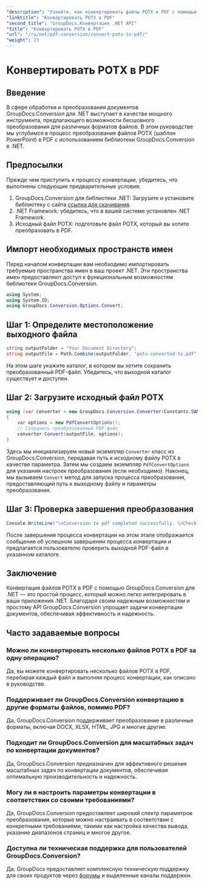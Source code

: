```yaml
---
"description": "Узнайте, как конвертировать файлы POTX в PDF с помощью GroupDocs.Conversion для .NET. Следуйте этому пошаговому руководству для бесшовного преобразования документов."
"linktitle": "Конвертировать POTX в PDF"
"second_title": "GroupDocs.Конвертация .NET API"
"title": "Конвертировать POTX в PDF"
"url": "/ru/net/pdf-conversion/convert-potx-to-pdf/"
"weight": 23
---
```


# Конвертировать POTX в PDF

## Введение
В сфере обработки и преобразования документов GroupDocs.Conversion для .NET выступает в качестве мощного инструмента, предлагающего возможности бесшовного преобразования для различных форматов файлов. В этом руководстве мы углубимся в процесс преобразования файлов POTX (шаблон PowerPoint) в PDF с использованием библиотеки GroupDocs.Conversion в .NET.
## Предпосылки
Прежде чем приступить к процессу конвертации, убедитесь, что выполнены следующие предварительные условия:
1. GroupDocs.Conversion для библиотеки .NET: Загрузите и установите библиотеку с сайта [ссылка для скачивания](https://releases.groupdocs.com/conversion/net/).
2. .NET Framework: убедитесь, что в вашей системе установлен .NET Framework.
3. Исходный файл POTX: подготовьте файл POTX, который вы хотите преобразовать в PDF.

## Импорт необходимых пространств имен
Перед началом конвертации вам необходимо импортировать требуемые пространства имен в ваш проект .NET. Эти пространства имен предоставляют доступ к функциональным возможностям библиотеки GroupDocs.Conversion.
```csharp
using System;
using System.IO;
using GroupDocs.Conversion.Options.Convert;
```
## Шаг 1: Определите местоположение выходного файла
```csharp
string outputFolder = "Your Document Directory";
string outputFile = Path.Combine(outputFolder, "potx-converted-to.pdf");
```
На этом шаге укажите каталог, в котором вы хотите сохранить преобразованный PDF-файл. Убедитесь, что выходной каталог существует и доступен.
## Шаг 2: Загрузите исходный файл POTX
```csharp
using (var converter = new GroupDocs.Conversion.Converter(Constants.SAMPLE_POTX))
{
    var options = new PdfConvertOptions();
    // Сохранить преобразованный PDF-файл
    converter.Convert(outputFile, options);
}
```
Здесь мы инициализируем новый экземпляр `Converter` класс из GroupDocs.Conversion, передавая путь к исходному файлу POTX в качестве параметра. Затем мы создаем экземпляр `PdfConvertOptions` для указания настроек преобразования (если необходимо). Наконец, мы вызываем `Convert` метод для запуска процесса преобразования, предоставляющий путь к выходному файлу и параметры преобразования.
## Шаг 3: Проверка завершения преобразования
```csharp
Console.WriteLine("\nConversion to pdf completed successfully. \nCheck output in {0}", outputFolder);
```
После завершения процесса конвертации на этом этапе отображается сообщение об успешном завершении процесса конвертации и предлагается пользователю проверить выходной PDF-файл в указанном каталоге.

## Заключение
Конвертация файлов POTX в PDF с помощью GroupDocs.Conversion для .NET — это простой процесс, который можно легко интегрировать в ваши приложения .NET. Благодаря своим надежным возможностям и простому API GroupDocs.Conversion упрощает задачи конвертации документов, обеспечивая эффективность и надежность.
## Часто задаваемые вопросы
### Можно ли конвертировать несколько файлов POTX в PDF за одну операцию?
Да, вы можете конвертировать несколько файлов POTX в PDF, перебирая каждый файл и выполняя процесс конвертации, как описано в руководстве.
### Поддерживает ли GroupDocs.Conversion конвертацию в другие форматы файлов, помимо PDF?
Да, GroupDocs.Conversion поддерживает преобразование в различные форматы, включая DOCX, XLSX, HTML, JPG и многие другие.
### Подходит ли GroupDocs.Conversion для масштабных задач по конвертации документов?
Да, GroupDocs.Conversion предназначен для эффективного решения масштабных задач по конвертации документов, обеспечивая оптимальную производительность и надежность.
### Могу ли я настроить параметры конвертации в соответствии со своими требованиями?
Да, GroupDocs.Conversion предоставляет широкий спектр параметров преобразования, которые можно настраивать в соответствии с конкретными требованиями, такими как настройка качества вывода, указание диапазонов страниц и многое другое.
### Доступна ли техническая поддержка для пользователей GroupDocs.Conversion?
Да, GroupDocs предоставляет комплексную техническую поддержку для своих продуктов через [форумы](https://purchase.groupdocs.com/temporary-license/) и выделенные каналы поддержки.